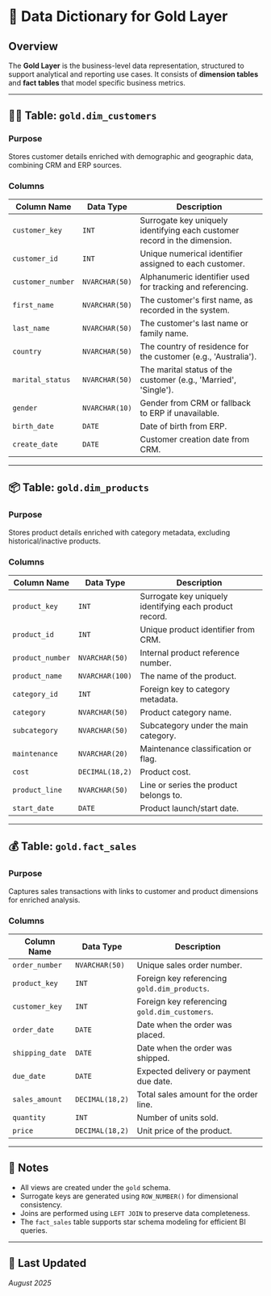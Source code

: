 # 📘 Data Dictionary for Gold Layer

## Overview
The **Gold Layer** is the business-level data representation, structured to support analytical and reporting use cases. It consists of **dimension tables** and **fact tables** that model specific business metrics.

---

## 🧍‍♂️ Table: `gold.dim_customers`

### Purpose
Stores customer details enriched with demographic and geographic data, combining CRM and ERP sources.

### Columns

| Column Name       | Data Type      | Description                                                                 |
|-------------------|----------------|-----------------------------------------------------------------------------|
| `customer_key`    | `INT`          | Surrogate key uniquely identifying each customer record in the dimension.  |
| `customer_id`     | `INT`          | Unique numerical identifier assigned to each customer.                     |
| `customer_number` | `NVARCHAR(50)` | Alphanumeric identifier used for tracking and referencing.                 |
| `first_name`      | `NVARCHAR(50)` | The customer's first name, as recorded in the system.                      |
| `last_name`       | `NVARCHAR(50)` | The customer's last name or family name.                                   |
| `country`         | `NVARCHAR(50)` | The country of residence for the customer (e.g., 'Australia').             |
| `marital_status`  | `NVARCHAR(50)` | The marital status of the customer (e.g., 'Married', 'Single').           |
| `gender`          | `NVARCHAR(10)` | Gender from CRM or fallback to ERP if unavailable.                         |
| `birth_date`      | `DATE`         | Date of birth from ERP.                                                    |
| `create_date`     | `DATE`         | Customer creation date from CRM.                                           |

---

## 📦 Table: `gold.dim_products`

### Purpose
Stores product details enriched with category metadata, excluding historical/inactive products.

### Columns

| Column Name       | Data Type       | Description                                                                 |
|-------------------|-----------------|-----------------------------------------------------------------------------|
| `product_key`     | `INT`           | Surrogate key uniquely identifying each product record.                     |
| `product_id`      | `INT`           | Unique product identifier from CRM.                                         |
| `product_number`  | `NVARCHAR(50)`  | Internal product reference number.                                          |
| `product_name`    | `NVARCHAR(100)` | The name of the product.                                                    |
| `category_id`     | `INT`           | Foreign key to category metadata.                                           |
| `category`        | `NVARCHAR(50)`  | Product category name.                                                      |
| `subcategory`     | `NVARCHAR(50)`  | Subcategory under the main category.                                        |
| `maintenance`     | `NVARCHAR(20)`  | Maintenance classification or flag.                                         |
| `cost`            | `DECIMAL(18,2)` | Product cost.                                                               |
| `product_line`    | `NVARCHAR(50)`  | Line or series the product belongs to.                                      |
| `start_date`      | `DATE`          | Product launch/start date.                                                  |

---

## 💰 Table: `gold.fact_sales`

### Purpose
Captures sales transactions with links to customer and product dimensions for enriched analysis.

### Columns

| Column Name     | Data Type       | Description                                                                 |
|-----------------|-----------------|-----------------------------------------------------------------------------|
| `order_number`  | `NVARCHAR(50)`  | Unique sales order number.                                                  |
| `product_key`   | `INT`           | Foreign key referencing `gold.dim_products`.                                |
| `customer_key`  | `INT`           | Foreign key referencing `gold.dim_customers`.                               |
| `order_date`    | `DATE`          | Date when the order was placed.                                             |
| `shipping_date` | `DATE`          | Date when the order was shipped.                                            |
| `due_date`      | `DATE`          | Expected delivery or payment due date.                                      |
| `sales_amount`  | `DECIMAL(18,2)` | Total sales amount for the order line.                                      |
| `quantity`      | `INT`           | Number of units sold.                                                       |
| `price`         | `DECIMAL(18,2)` | Unit price of the product.                                                  |

---

## 📌 Notes

- All views are created under the `gold` schema.
- Surrogate keys are generated using `ROW_NUMBER()` for dimensional consistency.
- Joins are performed using `LEFT JOIN` to preserve data completeness.
- The `fact_sales` table supports star schema modeling for efficient BI queries.

---

## 📅 Last Updated
*August 2025*
